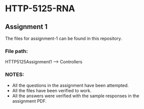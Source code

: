 # HTTP-5125-RNA
## Assignment 1 
The files for assignment-1 can be found in this repository.

### File path:
HTTP5125Assignment1 --> Controllers

### NOTES:
- All the questions in the assignment have been attempted.
- All the files have been verified to work.
- All the answers were verified with the sample responses in the assignment PDF.
